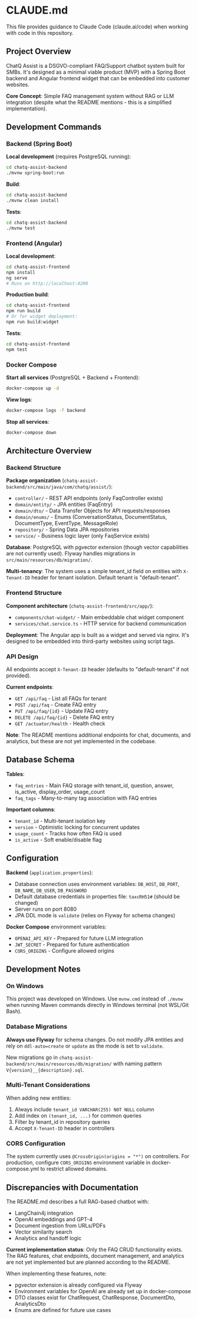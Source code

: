 # CLAUDE.md

This file provides guidance to Claude Code (claude.ai/code) when working with code in this repository.

## Project Overview

ChatQ Assist is a DSGVO-compliant FAQ/Support chatbot system built for SMBs. It's designed as a minimal viable product (MVP) with a Spring Boot backend and Angular frontend widget that can be embedded into customer websites.

**Core Concept**: Simple FAQ management system without RAG or LLM integration (despite what the README mentions - this is a simplified implementation).

## Development Commands

### Backend (Spring Boot)

**Local development** (requires PostgreSQL running):
```bash
cd chatq-assist-backend
./mvnw spring-boot:run
```

**Build**:
```bash
cd chatq-assist-backend
./mvnw clean install
```

**Tests**:
```bash
cd chatq-assist-backend
./mvnw test
```

### Frontend (Angular)

**Local development**:
```bash
cd chatq-assist-frontend
npm install
ng serve
# Runs on http://localhost:4200
```

**Production build**:
```bash
cd chatq-assist-frontend
npm run build
# Or for widget deployment:
npm run build:widget
```

**Tests**:
```bash
cd chatq-assist-frontend
npm test
```

### Docker Compose

**Start all services** (PostgreSQL + Backend + Frontend):
```bash
docker-compose up -d
```

**View logs**:
```bash
docker-compose logs -f backend
```

**Stop all services**:
```bash
docker-compose down
```

## Architecture Overview

### Backend Structure

**Package organization** (`chatq-assist-backend/src/main/java/com/chatq/assist/`):
- `controller/` - REST API endpoints (only FaqController exists)
- `domain/entity/` - JPA entities (FaqEntry)
- `domain/dto/` - Data Transfer Objects for API requests/responses
- `domain/enums/` - Enums (ConversationStatus, DocumentStatus, DocumentType, EventType, MessageRole)
- `repository/` - Spring Data JPA repositories
- `service/` - Business logic layer (only FaqService exists)

**Database**: PostgreSQL with pgvector extension (though vector capabilities are not currently used). Flyway handles migrations in `src/main/resources/db/migration/`.

**Multi-tenancy**: The system uses a simple tenant_id field on entities with `X-Tenant-ID` header for tenant isolation. Default tenant is "default-tenant".

### Frontend Structure

**Component architecture** (`chatq-assist-frontend/src/app/`):
- `components/chat-widget/` - Main embeddable chat widget component
- `services/chat.service.ts` - HTTP service for backend communication

**Deployment**: The Angular app is built as a widget and served via nginx. It's designed to be embedded into third-party websites using script tags.

### API Design

All endpoints accept `X-Tenant-ID` header (defaults to "default-tenant" if not provided).

**Current endpoints**:
- `GET /api/faq` - List all FAQs for tenant
- `POST /api/faq` - Create FAQ entry
- `PUT /api/faq/{id}` - Update FAQ entry
- `DELETE /api/faq/{id}` - Delete FAQ entry
- `GET /actuator/health` - Health check

**Note**: The README mentions additional endpoints for chat, documents, and analytics, but these are not yet implemented in the codebase.

## Database Schema

**Tables**:
- `faq_entries` - Main FAQ storage with tenant_id, question, answer, is_active, display_order, usage_count
- `faq_tags` - Many-to-many tag association with FAQ entries

**Important columns**:
- `tenant_id` - Multi-tenant isolation key
- `version` - Optimistic locking for concurrent updates
- `usage_count` - Tracks how often FAQ is used
- `is_active` - Soft enable/disable flag

## Configuration

**Backend** (`application.properties`):
- Database connection uses environment variables: `DB_HOST`, `DB_PORT`, `DB_NAME`, `DB_USER`, `DB_PASSWORD`
- Default database credentials in properties file: `taxcRH51#` (should be changed)
- Server runs on port 8080
- JPA DDL mode is `validate` (relies on Flyway for schema changes)

**Docker Compose** environment variables:
- `OPENAI_API_KEY` - Prepared for future LLM integration
- `JWT_SECRET` - Prepared for future authentication
- `CORS_ORIGINS` - Configure allowed origins

## Development Notes

### On Windows

This project was developed on Windows. Use `mvnw.cmd` instead of `./mvnw` when running Maven commands directly in Windows terminal (not WSL/Git Bash).

### Database Migrations

**Always use Flyway** for schema changes. Do not modify JPA entities and rely on `ddl-auto=create` or `update` as the mode is set to `validate`.

New migrations go in `chatq-assist-backend/src/main/resources/db/migration/` with naming pattern `V{version}__{description}.sql`.

### Multi-Tenant Considerations

When adding new entities:
1. Always include `tenant_id VARCHAR(255) NOT NULL` column
2. Add index on `(tenant_id, ...)` for common queries
3. Filter by tenant_id in repository queries
4. Accept `X-Tenant-ID` header in controllers

### CORS Configuration

The system currently uses `@CrossOrigin(origins = "*")` on controllers. For production, configure `CORS_ORIGINS` environment variable in docker-compose.yml to restrict allowed domains.

## Discrepancies with Documentation

The README.md describes a full RAG-based chatbot with:
- LangChain4j integration
- OpenAI embeddings and GPT-4
- Document ingestion from URLs/PDFs
- Vector similarity search
- Analytics and handoff logic

**Current implementation status**: Only the FAQ CRUD functionality exists. The RAG features, chat endpoints, document management, and analytics are not yet implemented but are planned according to the README.

When implementing these features, note:
- pgvector extension is already configured via Flyway
- Environment variables for OpenAI are already set up in docker-compose
- DTO classes exist for ChatRequest, ChatResponse, DocumentDto, AnalyticsDto
- Enums are defined for future use cases
